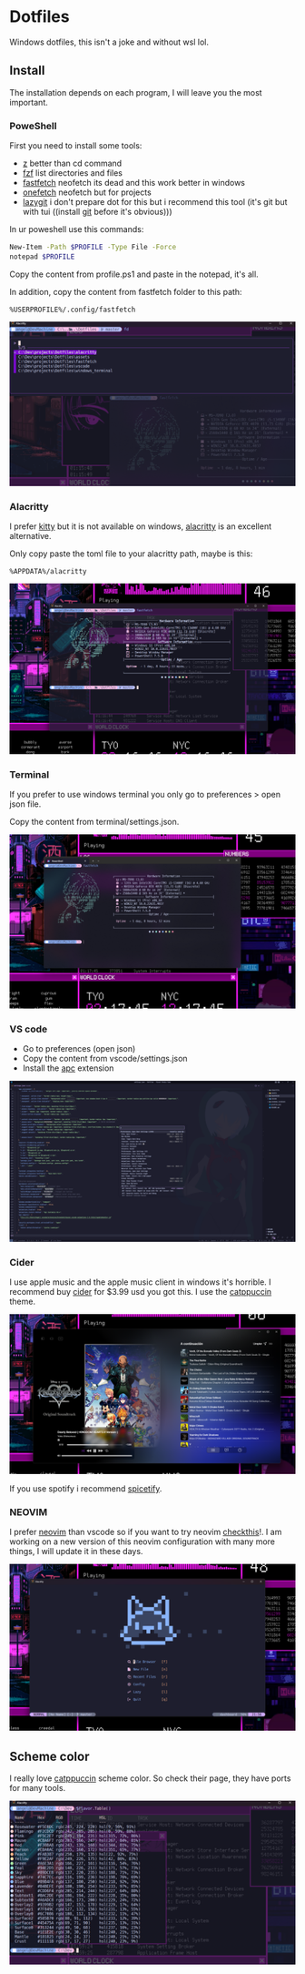 # Dotfiles
Windows dotfiles, this isn't a joke and without wsl lol.

## Install
The installation depends on each program, I will leave you the most important.

### PoweShell
First you need to install some tools:

- [z](https://github.com/JannesMeyer/z.ps) better than cd command
- [fzf](https://github.com/junegunn/fzf) list directories and files
- [fastfetch](https://github.com/fastfetch-cli/fastfetch) neofetch its dead and this work better in windows
- [onefetch](https://github.com/o2sh/onefetch) neofetch but for projects
- [lazygit](https://github.com/jesseduffield/lazygit) i don't prepare dot for this but i recommend this tool (it's git but with tui ((install [git](https://git-scm.com) before it's obvious)))

In ur poweshell use this commands:
``` bash
New-Item -Path $PROFILE -Type File -Force
notepad $PROFILE
```

Copy the content from profile.ps1 and paste in the notepad, it's all.

In addition, copy the content from fastfetch folder to this path:
``` path
%USERPROFILE%/.config/fastfetch
```

![fzf](./assets/fzf.png)
### Alacritty
I prefer [kitty](https://sw.kovidgoyal.net/kitty/) but it is not available on windows, [alacritty](https://github.com/alacritty/alacritty) is an excellent alternative.

Only copy paste the toml file to your alacritty path, maybe is this:
``` Path
%APPDATA%/alacritty
```

![alacritty](./assets/alacritty.png)
### Terminal
If you prefer to use windows terminal you only go to preferences > open json file.

Copy the content from terminal/settings.json.

![terminal](./assets/terminal.png)

### VS code
- Go to preferences (open json)
- Copy the content from vscode/settings.json
- Install the [apc](https://marketplace.visualstudio.com/items?itemName=drcika.apc-extension) extension

![vscode](./assets/vscode.png)

### Cider
I use apple music and the apple music client in windows it's horrible. I recommend buy [cider](https://cider.sh) for $3.99 usd you got this. I use the [catppuccin](https://github.com/catppuccin/cider) theme.

![cider](./assets/cider.png)

If you use spotify i recommend [spicetify](https://spicetify.app).

### NEOVIM
I prefer [neovim](https://neovim.io) than vscode so if you want to try neovim [checkthis](https://github.com/AngelYahir/foxy.nvim)!. I am working on a new version of this neovim configuration with many more things, I will update it in these days.

![neovim](./assets/nvim.png)

## Scheme color
I really love [catppuccin](https://catppuccin.com) scheme color. So check their page, they have ports for many tools.

![catppuccin](./assets/catppuccin.png)
